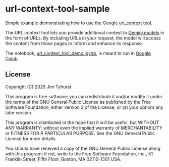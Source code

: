 # url-context-tool-sample

Simple example demonstrating how to use the Google [url_context tool](https://ai.google.dev/gemini-api/docs/url-context).

The URL context tool lets you provide additional context to [Gemini models](https://ai.google.dev/gemini-api/docs/models) in the form of URLs. By including URLs in your request, the model will access the content from those pages to inform and enhance its response.

The notebook, [url_context_tool_demo.ipynb](.notebooks/url_context_tool_demo.ipynb), is meant to run in [Google Colab](https://colab.research.google.com/).

## License

Copyright (C) 2025 Jim Tyhurst

This program is free software; you can redistribute it and/or modify it under the terms of the GNU General Public License as published by the Free Software Foundation; either version 2 of the License, or (at your option) any later version.

This program is distributed in the hope that it will be useful, but WITHOUT ANY WARRANTY; without even the implied warranty of MERCHANTABILITY or FITNESS FOR A PARTICULAR PURPOSE. See the GNU General Public License for more details.

You should have received a copy of the GNU General Public License along with this program; if not, write to the Free Software Foundation, Inc., 51 Franklin Street, Fifth Floor, Boston, MA 02110-1301 USA.